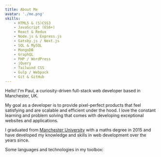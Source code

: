 ```yaml
---
title: About Me
avatar: './me.png'
skills:
    - HTML5 & (S)CSS3
    - JavaScript (ES6+)
    - React & Redux
    - Node.js & Express.js
    - Gatsby.js / Next.js
    - SQL & MySQL
    - MongoDB
    - GraphQL
    - PHP / WordPress
    - jQuery
    - Tailwind CSS
    - Gulp / Webpack
    - Git & GitHub
---
```


Hello! I'm Paul, a curiosity-driven full-stack web developer based in Manchester, UK.

My goal as a developer is to provide pixel-perfect products that feel satisfying and are scalable and efficient under the hood. I love the constant learning and problem solving that comes with developing exceptional websites and applications.

I graduated from [Manchester University](https://www.manchester.ac.uk/) with a maths degree in 2015 and have developed my knowledge and skills in web development over the years since.

Some languages and technologies in my toolbox:
